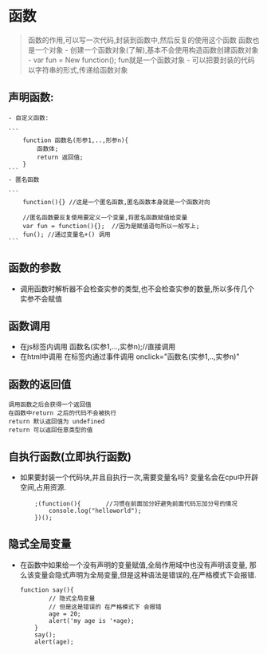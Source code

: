 # 函数
>	函数的作用,可以写一次代码,封装到函数中,然后反复的使用这个函数
>	函数也是一个对象
	- 创建一个函数对象(了解),基本不会使用构造函数创建函数对象
	- var fun = New function(); fun就是一个函数对象
	- 可以把要封装的代码以字符串的形式,传递给函数对象


##  声明函数:
	- 自定义函数:

	```
		function 函数名(形参1,..,形参n){
			函数体;
			return 返回值;
		}
	```
	- 匿名函数

	```
		function(){} //这是一个匿名函数,匿名函数本身就是一个函数对向
		
		//匿名函数要反复使用要定义一个变量,将匿名函数赋值给变量
		var fun = function(){};  //因为是赋值语句所以一般写上;
		fun(); //通过变量名+() 调用
	```


##	函数的参数
+	调用函数时解析器不会检查实参的类型,也不会检查实参的数量,所以多传几个实参不会赋值
	
		
## 函数调用
+ 在js标签内调用 函数名(实参1,...,实参n);//直接调用
+ 在html中调用 在标签内通过事件调用 onclick="函数名(实参1,..,实参n)"


## 函数的返回值
	调用函数之后会获得一个返回值
	在函数中return 之后的代码不会被执行
	return 默认返回值为 undefined
	return 可以返回任意类型的值

	
## 自执行函数(立即执行函数)
+	如果要封装一个代码块,并且自执行一次,需要变量名吗?
	变量名会在cpu中开辟空间,占用资源.

	``` 
		;(function(){		//习惯在前面加分好避免前面代码忘加分号的情况
			console.log("helloworld");
		})();
	```
	
## 隐式全局变量
+	在函数中如果给一个没有声明的变量赋值,全局作用域中也没有声明该变量,
	那么该变量会隐式声明为全局变量,但是这种语法是错误的,在严格模式下会报错.

	```
	function say(){
			// 隐式全局变量
			// 但是这是错误的 在严格模式下 会报错 
			age = 20;
			alert('my age is '+age);
		}
		say();
		alert(age);
	```